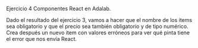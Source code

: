 Ejercicio 4 Componentes React en Adalab.

Dado el resultado del ejercicio 3, vamos a hacer que el nombre de los items sea obligatorio y que el precio sea también obligatorio y de tipo numérico. Crea después un nuevo item con valores erróneos para ver qué pinta 
tiene el error que nos envía React.
